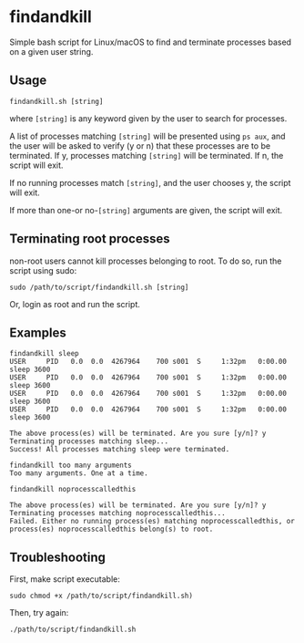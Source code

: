 # findandkill
Simple bash script for Linux/macOS to find and terminate processes based on a given user string.

## Usage
`findandkill.sh [string]`

where `[string]` is any keyword given by the user to search for processes.

A list of processes matching `[string]` will be presented using `ps aux`, and the user will be asked to verify (y or n) that these processes are to be terminated. If y, processes matching `[string]` will be terminated. If n, the script will exit.

If no running processes match `[string]`, and the user chooses y, the script will exit.

If more than one-or no-`[string]` arguments are given, the script will exit.

## Terminating root processes
non-root users cannot kill processes belonging to root. To do so, run the script using sudo:

`sudo /path/to/script/findandkill.sh [string]`

Or, login as root and run the script.

## Examples
```
findandkill sleep
USER     PID   0.0  0.0  4267964    700 s001  S     1:32pm   0:00.00 sleep 3600
USER     PID   0.0  0.0  4267964    700 s001  S     1:32pm   0:00.00 sleep 3600
USER     PID   0.0  0.0  4267964    700 s001  S     1:32pm   0:00.00 sleep 3600
USER     PID   0.0  0.0  4267964    700 s001  S     1:32pm   0:00.00 sleep 3600

The above process(es) will be terminated. Are you sure [y/n]? y
Terminating processes matching sleep...
Success! All processes matching sleep were terminated.
```
```
findandkill too many arguments
Too many arguments. One at a time.
```
```
findandkill noprocesscalledthis

The above process(es) will be terminated. Are you sure [y/n]? y
Terminating processes matching noprocesscalledthis...
Failed. Either no running process(es) matching noprocesscalledthis, or process(es) noprocesscalledthis belong(s) to root.
```

## Troubleshooting
First, make script executable:

`sudo chmod +x /path/to/script/findandkill.sh)`

Then, try again:

`./path/to/script/findandkill.sh`

